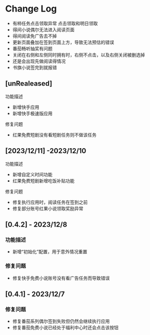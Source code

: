 # Change Log
- 有柿任务点击领取异常  点击领取和明日领取
- 得间小说偶尔无法进入阅读页面
- 得间阅读免广告去不掉
- 更新页面叠加在签到页面上方，导致无法预估的错误
- 番茄畅听抽奖有问题
- 关闭在右侧和左侧同时拥有时，右侧不点击，以及右侧关闭被删选掉
- 还是会出现先做阅读得情况
- 书旗小说签完到就报错

## [unRealeased]

功能描述

- 新增快手应用
- 新增快手极速版应用

修复问题

- 红果免费短剧没有看短剧任务则不做该任务

## [2023/12/11] -2023/12/10

功能描述

- 新增自定义时间功能
- 红果免费短剧新增吃饭补贴功能

修复问题

- 修复执行应用时，阅读任务在签到之前
- 修复部分账号红果小说领取奖励异常



## [0.4.2] - 2023/12/8
### 功能描述
- 新增“初始化”配置，用于意外情况重置

### 修复问题

- 修复快手免费小说账号没有看广告任务而导致错误



## [0.4.1] - 2023/12/7

### 修复问题

- 修复番茄系列偶尔签到失败但仍然会继续执行应用
- 修复番茄免费小说已经处于福利中心时还会点击该按钮

